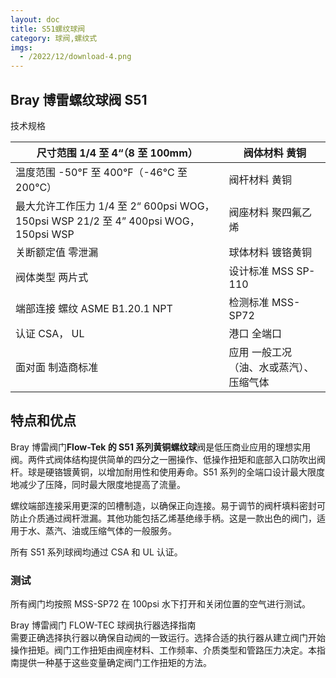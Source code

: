 ```yaml
---
layout: doc
title: S51螺纹球阀
category: 球阀,螺纹式
imgs:
  - /2022/12/download-4.png
---
```


## Bray 博雷螺纹球阀 S51

技术规格

| 尺寸范围 1/4 至 4“（8 至 100mm）                                                      | 阀体材料 黄铜                           |
| ------------------------------------------------------------------------------------- | --------------------------------------- |
| 温度范围 \-50°F 至 400°F（-46°C 至 200°C）                                            | 阀杆材料 黄铜                           |
| 最大允许工作压力 1/4 至 2“ 600psi WOG， 150psi WSP 21/2 至 4” 400psi WOG， 150psi WSP | 阀座材料 聚四氟乙烯                     |
| 关断额定值 零泄漏                                                                     | 球体材料 镀铬黄铜                       |
| 阀体类型 两片式                                                                       | 设计标准 MSS SP-110                     |
| 端部连接 螺纹 ASME B1.20.1 NPT                                                        | 检测标准 MSS-SP72                       |
| 认证 CSA， UL                                                                         | 港口 全端口                             |
| 面对面 制造商标准                                                                     | 应用 一般工况（油、水或蒸汽）、压缩气体 |

## 特点和优点

Bray 博雷阀门**Flow-Tek 的 S51 系列黄铜螺纹球**阀是低压商业应用的理想实用阀。两件式阀体结构提供简单的四分之一圈操作、低操作扭矩和底部入口防吹出阀杆。球是硬铬镀黄铜，以增加耐用性和使用寿命。S51 系列的全端口设计最大限度地减少了压降，同时最大限度地提高了流量。

螺纹端部连接采用更深的凹槽制造，以确保正向连接。易于调节的阀杆填料密封可防止介质通过阀杆泄漏。其他功能包括乙烯基绝缘手柄。这是一款出色的阀门，适用于水、蒸汽、油或压缩气体的一般服务。

所有 S51 系列球阀均通过 CSA 和 UL 认证。

### 测试

所有阀门均按照 MSS-SP72 在 100psi 水下打开和关闭位置的空气进行测试。

Bray 博雷阀门 FLOW-TEC 球阀执行器选择指南  
需要正确选择执行器以确保自动阀的一致运行。选择合适的执行器从建立阀门开始操作扭矩。阀门工作扭矩由阀座材料、工作频率、介质类型和管路压力决定。本指南提供一种基于这些变量确定阀门工作扭矩的方法。
